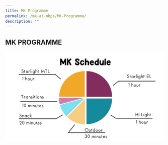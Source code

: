 ```yaml
---
title: MK Programme
permalink: /mk-at-nbps/MK-Programme/
description: ""
---
```

## MK PROGRAMME

![](/images/MK%20Schedule%202.png)